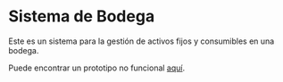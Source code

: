 # Sistema de Bodega

Este es un sistema para la gestión de activos fijos y consumibles en una bodega.

Puede encontrar un prototipo no funcional [aquí](https://github.com/segad82/sibod/blob/main/docs/prototipo.pdf).
